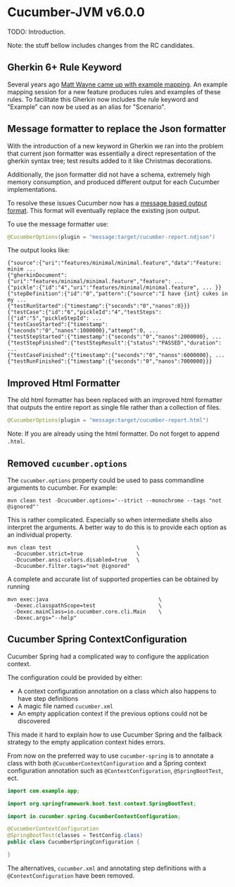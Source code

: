 Cucumber-JVM v6.0.0
===================

TODO: Introduction.

Note: the stuff bellow includes changes from the RC candidates.

Gherkin 6+ Rule Keyword
-----------------------

Several years ago [Matt Wayne came up with example mapping][example-mapping]. An
example mapping session for a new feature produces rules and examples of these
rules. To facilitate this Gherkin now includes the rule keyword and "Example"
can now be used as an alias for "Scenario".

[example-mapping]: https://cucumber.io/blog/bdd/example-mapping-introduction/

Message formatter to replace the Json formatter
-----------------------------------------------

With the introduction of a new keyword in Gherkin we ran into the problem that
current json formatter was essentially a direct representation of the gherkin
syntax tree; test results added to it like Christmas decorations. 

Additionally, the json formatter did not have a schema, extremely high memory
consumption, and produced different output for each Cucumber implementations. 

To resolve these issues Cucumber now has a [message based output format](cucumber-messages).
This format will eventually replace the existing json output.

To use the message formatter use:

```java
@CucumberOptions(plugin = "message:target/cucumber-report.ndjson")
```

The output looks like:

```ndjson
{"source":{"uri":"features/minimal/minimal.feature","data":"Feature: minim ...
{"gherkinDocument":{"uri":"features/minimal/minimal.feature","feature": ... 
{"pickle":{"id":"4","uri":"features/minimal/minimal.feature", ... }}
{"stepDefinition":{"id":"0","pattern":{"source":"I have {int} cukes in my ...
{"testRunStarted":{"timestamp":{"seconds":"0","nanos":0}}}
{"testCase":{"id":"6","pickleId":"4","testSteps":[{"id":"5","pickleStepId": ...
{"testCaseStarted":{"timestamp":{"seconds":"0","nanos":1000000},"attempt":0, ...
{"testStepStarted":{"timestamp":{"seconds":"0","nanos":2000000}, ...
{"testStepFinished":{"testStepResult":{"status":"PASSED","duration": ...
{"testCaseFinished":{"timestamp":{"seconds":"0","nanos":6000000}, ...
{"testRunFinished":{"timestamp":{"seconds":"0","nanos":7000000}}}
```

[cucumber-messages]: https://github.com/cucumber/cucumber/tree/master/messages 

Improved Html Formatter
-----------------------

The old html formatter has been replaced with an improved html formatter that
outputs the entire report as single file rather than a collection of files.


```java
@CucumberOptions(plugin = "message:target/cucumber-report.html")
```

Note: If you are already using the html formatter. Do not forget to append 
`.html`.

Removed `cucumber.options`
--------------------------

The `cucumber.options` property could be used to pass commandline arguments to
cucumber. For example: 

```shell script
mvn clean test -Dcucumber.options='--strict --monochrome --tags "not @ignored"'
```

This is rather complicated. Especially so when intermediate shells also
interpret the arguments. A better way to do this is to provide each option as an
individual property.

```shell script
mvn clean test                           \ 
  -Dcucumber.strict=true                 \
  -Dcucumber.ansi-colors.disabled=true   \
  -Dcucumber.filter.tags="not @ignored"
```

A complete and accurate list of supported properties can be obtained by running

```shell script
mvn exec:java                                   \ 
  -Dexec.classpathScope=test                    \
  -Dexec.mainClass=io.cucumber.core.cli.Main    \
  -Dexec.args="--help"
```

Cucumber Spring ContextConfiguration
------------------------------------

Cucumber Spring had a complicated way to configure the application context.

The configuration could be provided by either:
 * A context configuration annotation on a class which also happens to have
   step definitions
 * A magic file named `cucumber.xml`
 * An empty application context if the previous options could not be discovered

This made it hard to explain how to use Cucumber Spring and the fallback
strategy to the empty application context hides errors.

From now on the preferred way to use `cucumber-spring` is to annotate a class
with both `@CucumberContextConfiguration` and a Spring context configuration
annotation such as `@ContextConfiguration`, `@SpringBootTest`, ect.

```java
import com.example.app;

import org.springframework.boot.test.context.SpringBootTest;

import io.cucumber.spring.CucumberContextConfiguration;

@CucumberContextConfiguration
@SpringBootTest(classes = TestConfig.class)
public class CucumberSpringConfiguration {

}
```

The alternatives, `cucumber.xml` and annotating step definitions with a
`@ContextConfiguration` have been removed.
